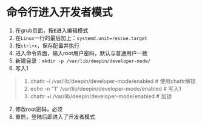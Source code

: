 # 命令行进入开发者模式
1. 在grub页面，按`E`进入编辑模式
2. 在`Linux`一行的最后加上：`systemd.unit=rescue.target`
3. 按`ctrl+x`，保存配置并执行
4. 进入命令界面，输入root用户密码，默认与普通用户一致
5. 新建目录：`mkdir -p /var/lib/deepin/developer-mode/`
6. 写入1
> 1. chattr -i /var/lib/deepin/developer-mode/enabled	# 使用chattr解锁
> 2. echo -n "1" /var/lib/deepin/developer-mode/enabled  # 写入1
> 3. chattr +i  /var/lib/deepin/developer-mode/enabled 	  # 加锁

7. 修改root密码，必须
8. 重启，登陆后即进入了开发者模式

